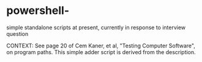 # powershell-
simple standalone scripts at present, currently in response to interview question

CONTEXT:
See page 20 of Cem Kaner, et al, "Testing Computer Software", on program paths.
 This simple adder script is derived from the description.
